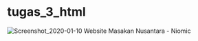 # tugas_3_html
![Screenshot_2020-01-10 Website Masakan Nusantara - Niomic](https://user-images.githubusercontent.com/38715500/72122599-ff509600-3390-11ea-910f-e67846bd0bac.png)
